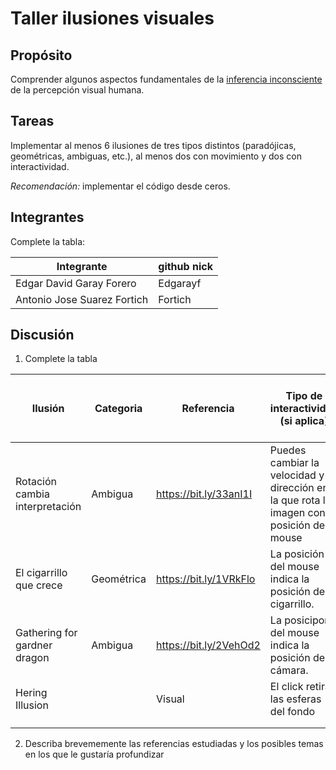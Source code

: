 # Taller ilusiones visuales

## Propósito

Comprender algunos aspectos fundamentales de la [inferencia inconsciente](https://github.com/VisualComputing/Cognitive) de la percepción visual humana.

## Tareas

Implementar al menos 6 ilusiones de tres tipos distintos (paradójicas, geométricas, ambiguas, etc.), al menos dos con movimiento y dos con interactividad.

*Recomendación:* implementar el código desde ceros.

## Integrantes

Complete la tabla:

| Integrante                 | github nick |
|----------------------------|-------------|
|Edgar David Garay Forero    | Edgarayf    |
|Antonio Jose Suarez Fortich | Fortich     |

## Discusión

1. Complete la tabla

| Ilusión                      | Categoria | Referencia            | Tipo de interactividad (si aplica)                           | URL código base (si aplica) |
|------------------------------|-----------|-----------------------|--------------------------------------------------------------|-----------------------------|
|Rotación cambia interpretación|Ambigua    |https://bit.ly/33anI1I |Puedes cambiar la velocidad y dirección en la que rota la imagen con la posición del mouse|                             |
|El cigarrillo que crece       |Geométrica |https://bit.ly/1VRkFlo |La posición del mouse indica la posición del cigarrillo.      |                             |
|Gathering for gardner dragon  |Ambigua    |https://bit.ly/2VehOd2 |La posicipon del mouse indica la posición de la cámara.       |                             |
|    Hering Illusion    |           |Visual                      | El click retira las esferas del fondo                                                 |                             |
|                              |           |                       |                                                              |                             |
|                              |           |                       |                                                              |                             |

2. Describa brevememente las referencias estudiadas y los posibles temas en los que le gustaría profundizar
